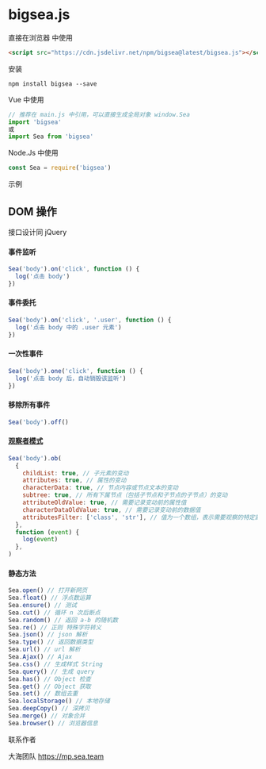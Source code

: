 # bigsea.js

直接在浏览器 中使用

```html
<script src="https://cdn.jsdelivr.net/npm/bigsea@latest/bigsea.js"></script>
```

安装

```
npm install bigsea --save
```

Vue 中使用

```js
// 推荐在 main.js 中引用，可以直接生成全局对象 window.Sea
import 'bigsea'
或
import Sea from 'bigsea'
```

Node.Js 中使用

```js
const Sea = require('bigsea')
```

示例

## DOM 操作

接口设计同 jQuery

#### 事件监听

```js
Sea('body').on('click', function () {
  log('点击 body')
})
```

#### 事件委托

```js
Sea('body').on('click', '.user', function () {
  log('点击 body 中的 .user 元素')
})
```

#### 一次性事件

```js
Sea('body').one('click', function () {
  log('点击 body 后，自动销毁该监听')
})
```

#### 移除所有事件

```js
Sea('body').off()
```

#### [观察者模式](https://www.cnblogs.com/jscode/p/3600060.html)

```js
Sea('body').ob(
  {
    childList: true, // 子元素的变动
    attributes: true, // 属性的变动
    characterData: true, // 节点内容或节点文本的变动
    subtree: true, // 所有下属节点（包括子节点和子节点的子节点）的变动
    attributeOldValue: true, // 需要记录变动前的属性值
    characterDataOldValue: true, // 需要记录变动前的数据值
    attributesFilter: ['class', 'str'], // 值为一个数组，表示需要观察的特定属性
  },
  function (event) {
    log(event)
  },
)
```

#### 静态方法

```js
Sea.open() // 打开新网页
Sea.float() // 浮点数运算
Sea.ensure() // 测试
Sea.cut() // 循环 n 次后断点
Sea.random() // 返回 a-b 的随机数
Sea.re() // 正则 特殊字符转义
Sea.json() // json 解析
Sea.type() // 返回数据类型
Sea.url() // url 解析
Sea.Ajax() // Ajax
Sea.css() // 生成样式 String
Sea.query() // 生成 query
Sea.has() // Object 检查
Sea.get() // Object 获取
Sea.set() // 数组去重
Sea.localStorage() // 本地存储
Sea.deepCopy() // 深拷贝
Sea.merge() // 对象合并
Sea.browser() // 浏览器信息
```

联系作者

大海团队 https://mp.sea.team
